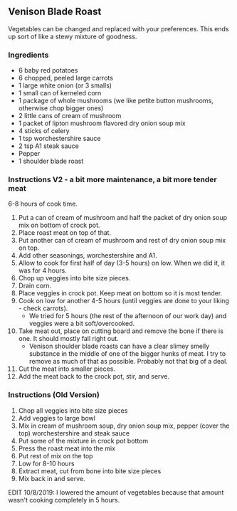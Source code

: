 ## Venison Blade Roast

Vegetables can be changed and replaced with your preferences. This ends up sort of like a stewy mixture of goodness.

### Ingredients

- 6 baby red potatoes
- 6 chopped, peeled large carrots
- 1 large white onion (or 3 smalls)
- 1 small can of kerneled corn
- 1 package of whole mushrooms (we like petite button mushrooms, otherwise chop bigger ones)
- 2 little cans of cream of mushroom
- 1 packet of lipton mushroom flavored dry onion soup mix
- 4 sticks of celery
- 1 tsp worchestershire sauce
- 2 tsp A1 steak sauce
- Pepper
- 1 shoulder blade roast

### Instructions V2 - a bit more maintenance, a bit more tender meat

6-8 hours of cook time.

1. Put a can of cream of mushroom and half the packet of dry onion soup mix on bottom of crock pot.
2. Place roast meat on top of that.
3. Put another can of cream of mushroom and rest of dry onion soup mix on top.
4. Add other seasonings, worchestershire and A1.
5. Allow to cook for first half of day (3-5 hours) on low. When we did it, it was for 4 hours.
6. Chop up veggies into bite size pieces.
7. Drain corn.
8. Place veggies in crock pot. Keep meat on bottom so it is most tender.
9. Cook on low for another 4-5 hours (until veggies are done to your liking - check carrots).
    - We tried for 5 hours (the rest of the afternoon of our work day) and veggies were a bit soft/overcooked.
10. Take meat out, place on cutting board and remove the bone if there is one. It should mostly fall right out.
    - Venison shoulder blade roasts can have a clear slimey smelly substance in the middle of one of the bigger hunks of meat. I try to remove as much of that as possible. Probably not that big of a deal.
11. Cut the meat into smaller pieces.
12. Add the meat back to the crock pot, stir, and serve.

### Instructions (Old Version)

1. Chop all veggies into bite size pieces
2. Add veggies to large bowl
3. Mix in cream of mushroom soup, dry onion soup mix, pepper (cover the top) worchestershire and steak sauce
4. Put some of the mixture in crock pot bottom
5. Press the roast meat into the mix
6. Put rest of mix on the top
7. Low for 8-10 hours
8. Extract meat, cut from bone into bite size pieces
9. Mix back in and serve.

EDIT 10/8/2019: I lowered the amount of vegetables because that amount wasn't cooking completely in 5 hours.

